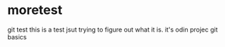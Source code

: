 # moretest
git test
this is a test jsut trying to figure out what it is.
it's odin projec git basics